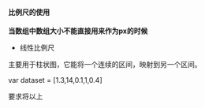 #### 比例尺的使用

**当数组中数组大小不能直接用来作为px的时候**

- 线性比例尺

主要用于柱状图，它能将一个连续的区间，映射到另一个区间。

var dataset = [1.3,14,0.1,1,0.4]

要求将以上